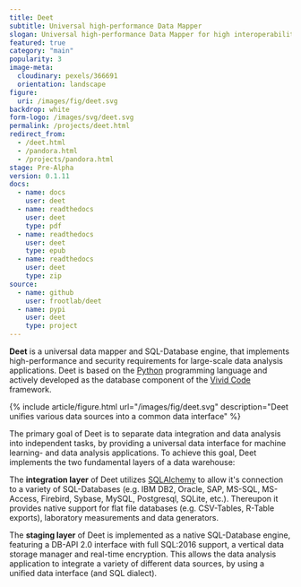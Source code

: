 ```yaml
---
title: Deet
subtitle: Universal high-performance Data Mapper
slogan: Universal high-performance Data Mapper for high interoperability
featured: true
category: "main"
popularity: 3
image-meta:
  cloudinary: pexels/366691
  orientation: landscape
figure:
  uri: /images/fig/deet.svg
backdrop: white
form-logo: /images/svg/deet.svg
permalink: /projects/deet.html
redirect_from:
  - /deet.html
  - /pandora.html
  - /projects/pandora.html
stage: Pre-Alpha
version: 0.1.11
docs:
  - name: docs
    user: deet
  - name: readthedocs
    user: deet
    type: pdf
  - name: readthedocs
    user: deet
    type: epub
  - name: readthedocs
    user: deet
    type: zip
source:
  - name: github
    user: frootlab/deet
  - name: pypi
    user: deet
    type: project
---
```


**Deet** is a universal data mapper and SQL-Database engine, that implements
high-performance and security requirements for large-scale data analysis
applications. Deet is based on the [Python](https://www.python.org/) programming
language and actively developed as the database component of the [Vivid
Code](/vivid) framework.

{% include article/figure.html url="/images/fig/deet.svg"
  description="Deet unifies various data sources into a common data interface" %}

The primary goal of Deet is to separate data integration and data analysis
into independent tasks, by providing a universal data interface for machine
learning- and data analysis applications. To achieve this goal, Deet
implements the two fundamental layers of a data warehouse:

The **integration layer** of Deet utilizes
[SQLAlchemy](https://www.sqlalchemy.org) to allow it\'s connection to a variety
of SQL-Databases (e.g. IBM DB2, Oracle, SAP, MS-SQL, MS-Access, Firebird,
Sybase, MySQL, Postgresql, SQLite, etc.). Thereupon it provides native support
for flat file databases (e.g. CSV-Tables, R-Table exports), laboratory
measurements and data generators.

The **staging layer** of Deet is implemented as a native SQL-Database engine,
featuring a DB-API 2.0 interface with full SQL:2016 support, a vertical data
storage manager and real-time encryption. This allows the data analysis
application to integrate a variety of different data sources, by using a unified
data interface (and SQL dialect).
